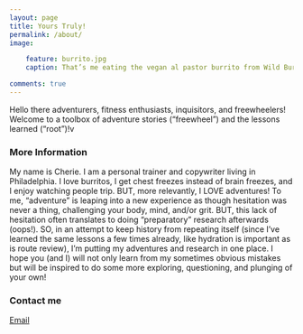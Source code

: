 ```yaml
---
layout: page
title: Yours Truly!
permalink: /about/
image:

    feature: burrito.jpg
    caption: That’s me eating the vegan al pastor burrito from Wild Burrito.

comments: true
---
```


Hello there adventurers, fitness enthusiasts, inquisitors, and freewheelers! Welcome to a toolbox of adventure stories (“freewheel”) and the lessons learned (“root”)!v

### More Information

My name is Cherie. I am a personal trainer and copywriter living in Philadelphia. I love burritos, I get chest freezes instead of brain freezes, and I enjoy watching people trip. BUT, more relevantly, I LOVE adventures! To me, “adventure” is leaping into a new experience as though hesitation was never a thing, challenging your body, mind, and/or grit. BUT, this lack of hesitation often translates to doing “preparatory” research afterwards (oops!). SO, in an attempt to keep history from repeating itself (since I’ve learned the same lessons a few times already, like hydration is important as is route review), I’m putting my adventures and research in one place. I hope you (and I) will not only learn from my sometimes obvious mistakes but will be inspired to do some more exploring, questioning, and plunging of your own!

### Contact me

[Email](mailto:cherie.landis@gmail.com)